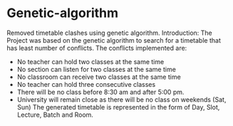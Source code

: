 # Genetic-algorithm
Removed timetable clashes using genetic algorithm.
Introduction:
The Project was based on the genetic algorithm to search for a timetable 
that has least number of conflicts. The conflicts implemented are:
* No teacher can hold two classes at the same time
* No section can listen for two classes at the same time
* No classroom can receive two classes at the same time
* No teacher can hold three consecutive classes
* There will be no class before 8:30 am and after 5:00 pm.
* University will remain close as there will be no class on weekends (Sat, 
Sun)
The generated timetable is represented in the form of Day, Slot, Lecture, Batch and Room.
